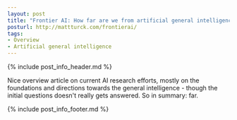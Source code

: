 ```yaml
---
layout: post
title: "Frontier AI: How far are we from artificial general intelligence, really?"
posturl: http://mattturck.com/frontierai/
tags:
- Overview
- Artificial general intelligence
---
```


{% include post_info_header.md %}

Nice overview article on current AI research efforts, mostly on the foundations and directions towards the general intelligence - though the initial questions doesn't really gets answered. So in summary: far.

<!--more-->
{% include post_info_footer.md %}
